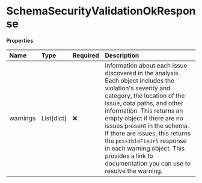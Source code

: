# SchemaSecurityValidationOkResponse

**Properties**

| Name     | Type       | Required | Description                                                                                                                                                                                                                                                                                                                                                                                                                     |
| :------- | :--------- | :------- | :------------------------------------------------------------------------------------------------------------------------------------------------------------------------------------------------------------------------------------------------------------------------------------------------------------------------------------------------------------------------------------------------------------------------------ |
| warnings | List[dict] | ❌       | Information about each issue discovered in the analysis. Each object includes the violation's severity and category, the location of the issue, data paths, and other information. This returns an empty object if there are no issues present in the schema. If there are issues, this returns the `possibleFixUrl` response in each warning object. This provides a link to documentation you can use to resolve the warning. |

<!-- This file was generated by liblab | https://liblab.com/ -->
